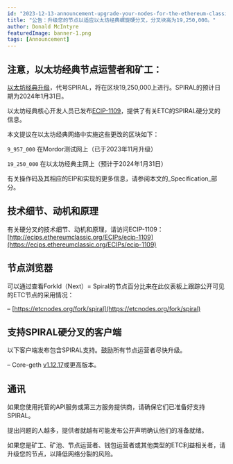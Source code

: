 ```yaml
---
id: "2023-12-13-announcement-upgrade-your-nodes-for-the-ethereum-classic-spiral-hard-fork-on-block-19250000-cn"
title: "公告：升级您的节点以适应以太坊经典螺旋硬分叉，分叉块高为19,250,000。"
author: Donald McIntyre
featuredImage: banner-1.png
tags: [Announcement]
---
```


## 注意，以太坊经典节点运营者和矿工：

[以太坊经典升级](https://ethereumclassic.org/blog/2023-12-09-spiral-fork-announcement)，代号SPIRAL，将在区块19,250,000上进行。SPIRAL的预计日期为2024年1月31日。

以太坊经典核心开发人员已发布[ECIP-1109](https://ecips.ethereumclassic.org/ECIPs/ecip-1109)，提供了有关ETC的SPIRAL硬分叉的信息。

本文提议在以太坊经典网络中实施这些更改的区块如下：

`9_957_000` 在Mordor测试网上（已于2023年11月升级）

`19_250_000` 在以太坊经典主网上（预计于2024年1月31日）

有关操作码及其相应的EIP和实现的更多信息，请参阅本文的_Specification_部分。

## 技术细节、动机和原理

有关硬分叉的技术细节、动机和原理，请访问ECIP-1109：[http://ecips.ethereumclassic.org/ECIPs/ecip-1109](https://ecips.ethereumclassic.org/ECIPs/ecip-1109)

## 节点浏览器

可以通过查看ForkId（Next）= Spiral的节点百分比来在此仪表板上跟踪公开可见的ETC节点的采用情况：

– [https://etcnodes.org/fork/spiral](https://etcnodes.org/fork/spiral)

## 支持SPIRAL硬分叉的客户端

以下客户端发布包含SPIRAL支持。鼓励所有节点运营者尽快升级。

– Core-geth [v1.12.17](https://github.com/etclabscore/core-geth/releases/tag/v1.12.17)或更高版本。

## 通讯

如果您使用托管的API服务或第三方服务提供商，请确保它们已准备好支持SPIRAL。

提出问题的人越多，提供者就越有可能发布公开声明确认他们的准备就绪。

如果您是矿工、矿池、节点运营者、钱包运营者或其他类型的ETC利益相关者，请升级您的节点，以降低网络分裂的风险。
